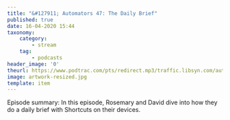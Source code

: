 ```yaml
---
title: "&#127911; Automators 47: The Daily Brief"
published: true
date: 16-04-2020 15:44
taxonomy:
    category:
        - stream
    tag:
        - podcasts
header_image: '0'
theurl: https://www.podtrac.com/pts/redirect.mp3/traffic.libsyn.com/automatorsrelay/automators047.mp3
image: artwork-resized.jpg
template: item
--- 
```

Episode summary: In this episode, Rosemary and David dive into how they do a daily brief with Shortcuts on their devices.
